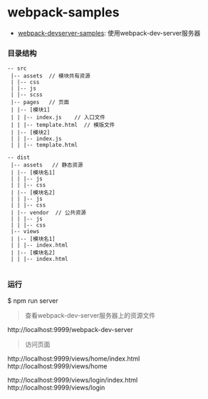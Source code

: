 # webpack-samples


- [webpack-devserver-samples](./webpack-devserver-samples): 使用webpack-dev-server服务器



### 目录结构

```
-- src
 |-- assets  // 模块共有资源
 | |-- css
 | |-- js
 | |-- scss
 |-- pages   // 页面
 | |-- [模块1]
 | | |-- index.js    // 入口文件
 | | |-- template.html  // 模版文件
 | |-- [模块2]
 | | |-- index.js
 | | |-- template.html 

-- dist
 |-- assets   // 静态资源
 | |-- [模块名1]
 | | |-- js
 | | |-- css
 | |-- [模块名2]
 | | |-- js
 | | |-- css
 | |-- vendor  // 公共资源
 | | |-- js
 | | |-- css
 |-- views
 | |-- [模块名1]
 | | |-- index.html
 | |-- [模块名2]
 | | |-- index.html
 
```

### 运行

$ npm run server

> 查看webpack-dev-server服务器上的资源文件

http://localhost:9999/webpack-dev-server

> 访问页面

http://localhost:9999/views/home/index.html   
http://localhost:9999/views/home

http://localhost:9999/views/login/index.html    
http://localhost:9999/views/login